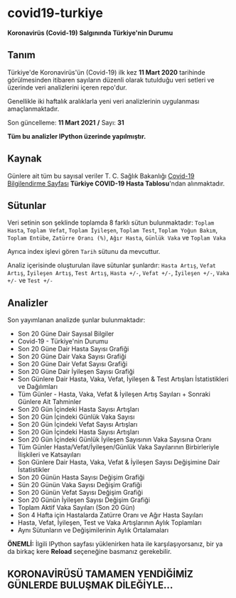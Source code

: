 # covid19-turkiye

**Koronavirüs (Covid-19) Salgınında Türkiye'nin Durumu**

## Tanım

Türkiye'de Koronavirüs'ün (Covid-19) ilk kez **11 Mart 2020** tarihinde görülmesinden itibaren sayıların düzenli olarak tutulduğu veri setleri ve üzerinde veri analizlerini içeren repo'dur.

Genellikle iki haftalık aralıklarla yeni veri analizlerinin uygulanması amaçlanmaktadır.

Son güncelleme: **11 Mart 2021** **/** Sayı: **31**

**Tüm bu analizler IPython üzerinde yapılmıştır.**

## Kaynak

Günlere ait tüm bu sayısal veriler T. C. Sağlık Bakanlığı [Covid-19 Bilgilendirme Sayfası](https://covid19.saglik.gov.tr/) **Türkiye COVID-19 Hasta Tablosu**'ndan alınmaktadır.

## Sütunlar

Veri setinin son şeklinde toplamda 8 farklı sütun bulunmaktadır: `Toplam Hasta`, `Toplam Vefat`, `Toplam İyileşen`, `Toplam Test`, `Toplam Yoğun Bakım`, `Toplam Entübe`, `Zatürre Oranı (%)`, `Ağır Hasta`, `Günlük Vaka` ve `Toplam Vaka`

Ayrıca index işlevi gören `Tarih` sütunu da mevcuttur.

Analiz içerisinde oluşturulan ilave sütunlar şunlardır: `Hasta Artış`, `Vefat Artış`, `İyileşen Artış`, `Test Artış`, `Hasta +/-`, `Vefat +/-`, `İyileşen +/-`, `Vaka +/-` ve `Test +/-`

## Analizler

Son yayımlanan analizde şunlar bulunmaktadır:
* Son 20 Güne Dair Sayısal Bilgiler
* Covid-19 - Türkiye'nin Durumu
* Son 20 Güne Dair Hasta Sayısı Grafiği
* Son 20 Güne Dair Vaka Sayısı Grafiği
* Son 20 Güne Dair Vefat Sayısı Grafiği
* Son 20 Güne Dair İyileşen Sayısı Grafiği
* Son Günlere Dair Hasta, Vaka, Vefat, İyileşen & Test Artışları İstatistikleri ve Dağılımları
* Tüm Günler - Hasta, Vaka, Vefat & İyileşen Artış Sayıları + Sonraki Günlere Ait Tahminler
* Son 20 Gün İçindeki Hasta Sayısı Artışları
* Son 20 Gün İçindeki Günlük Vaka Sayısı
* Son 20 Gün İçindeki Vefat Sayısı Artışları
* Son 20 Gün İçindeki Hasta Sayısı Artışları
* Son 20 Gün İçindeki Günlük İyileşen Sayısının Vaka Sayısına Oranı
* Tüm Günler Hasta/Vefat/İyileşen/Günlük Vaka Sayılarının Birbirleriyle İlişkileri ve Katsayıları
* Son Günlere Dair Hasta, Vaka, Vefat & İyileşen Sayısı Değişimine Dair İstatistikler
* Son 20 Günün Hasta Sayısı Değişim Grafiği
* Sün 20 Günün Vaka Sayısı Değişim Grafiği
* Son 20 Günün Vefat Sayısı Değişim Grafiği
* Son 20 Günün İyileşen Sayısı Değişim Grafiği
* Toplam Aktif Vaka Sayıları (Son 20 Gün)
* Son 4 Hafta için Hastalarda Zatürre Oranı ve Ağır Hasta Sayıları
* Hasta, Vefat, İyileşen, Test ve Vaka Artışlarının Aylık Toplamları
* Aynı Sütunların ve Değişimilerinin Aylık Ortalamaları

**ÖNEMLİ:** İlgili IPython sayfası yüklenirken hata ile karşılaşıyorsanız, bir ya da birkaç kere **Reload** seçeneğine basmanız gerekebilir.

## KORONAVİRÜSÜ TAMAMEN YENDİĞİMİZ GÜNLERDE BULUŞMAK DİLEĞİYLE...
